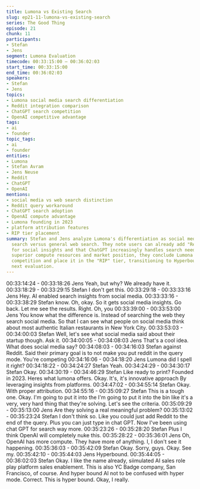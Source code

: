```yaml
---
title: Lumona vs Existing Search
slug: ep21-11-lumona-vs-existing-search
series: The Good Thing
episode: 21
chunk: 11
participants:
- Stefan
- Jens
segment: Lumona Evaluation
timecode: 00:33:15:00 – 00:36:02:03
start_time: 00:33:15:00
end_time: 00:36:02:03
speakers:
- Stefan
- Jens
topics:
- Lumona social media search differentiation
- Reddit integration comparison
- ChatGPT search competition
- OpenAI competitive advantage
tags:
- ai
- founder
topic_tags:
- ai
- founder
entities:
- Lumona
- Stefan Avram
- Jens Neuse
- Reddit
- ChatGPT
- OpenAI
mentions:
- social media vs web search distinction
- Reddit query workaround
- ChatGPT search adoption
- OpenAI compute advantage
- Lumona founding in 2023
- platform attribution features
- RIP tier placement
summary: Stefan and Jens analyze Lumona's differentiation as social media-focused
  search versus general web search. They note users can already add "Reddit" to queries
  for social insights and that ChatGPT increasingly handles search needs. With OpenAI's
  superior compute resources and market position, they conclude Lumona faces insurmountable
  competition and place it in the "RIP" tier, transitioning to Hyperbound for their
  next evaluation.
---
```


00:33:14:24 - 00:33:18:26
Jens
Yeah, but why? We already have it.
00:33:18:29 - 00:33:29:15
Stefan
I don't get this.
00:33:29:18 - 00:33:33:16
Jens
Hey. AI enabled search insights from social media.
00:33:33:16 - 00:33:38:29
Stefan
know.
Oh, okay. So it gets social media insights. Go back. Let me see the results. Right. Oh, you
00:33:39:00 - 00:33:53:00
Jens
You know what the difference is. Instead of searching the web they search social media. So that
I can see what people on social media think about most authentic Italian restaurants in New
York City.
00:33:53:03 - 00:34:00:03
Stefan
Well, let's see what social media said about their startup though. Ask it.
00:34:00:05 - 00:34:08:03
Jens
That's a cool idea. What does social media say?
00:34:08:03 - 00:34:16:03
Stefan
against Reddit.
Said their primary goal is to not make you put reddit in the query mode. You're competing
00:34:16:06 - 00:34:18:20
Jens
Lumona did I spell it right?
00:34:18:22 - 00:34:24:27
Stefan
Yeah.
00:34:24:29 - 00:34:30:17
Stefan
Okay.
00:34:30:19 - 00:34:46:29
Stefan
Like ready to print? Founded in 2023. Heres what lumona offers. Okay. It's, it's innovative
approach By leveraging insights from platforms.
00:34:47:02 - 00:34:55:14
Stefan
Okay. With proper attribution.
00:34:55:16 - 00:35:09:27
Stefan
This is a tough one. Okay. I'm going to put it into the I'm going to put it into the bin like it's a very,
very hard thing that they're solving. Let's see the criteria.
00:35:09:29 - 00:35:13:00
Jens
Are they solving a real meaningful problem?
00:35:13:02 - 00:35:23:24
Stefan
I don't think so. Like you could just add Reddit to the end of the query. Plus you can just type in
chat GPT. Now I've been using chat GPT for search way more.
00:35:23:26 - 00:35:28:20
Stefan
Plus I think OpenAI will completely nuke this.
00:35:28:22 - 00:35:36:01
Jens
Oh, OpenAI has more compute. They have more of anything. I, I don't see it happening.
00:35:36:03 - 00:35:42:09
Stefan
Okay. Sorry, guys. Okay. See my.
00:35:42:10 - 00:35:44:03
Jens
Hyperbound.
00:35:44:05 - 00:36:02:03
Stefan
Okay. I like the name already, siimulated AI sales role play platform sales enablement. This is
also YC Badge company, San Francisco, of course. And hyper bound AI not to be confused with
hyper mode. Correct. This is hyper bound. Okay, I really.